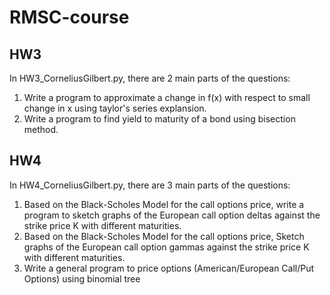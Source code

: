 # RMSC-course
## HW3
In HW3_CorneliusGilbert.py, there are 2 main parts of the questions:
1. Write a program to approximate a change in f(x) with respect to small change in x using taylor's series explansion.
2. Write a program to find yield to maturity of a bond using bisection method.

## HW4
In HW4_CorneliusGilbert.py, there are 3 main parts of the questions:
1. Based on the Black-Scholes Model for the call options price, write a program to sketch graphs of the European call option deltas against the strike price K with different maturities.
2. Based on the Black-Scholes Model for the call options price, Sketch graphs of the European call option gammas against the
strike price K with different maturities.
3. Write a general program to price options (American/European Call/Put Options) using binomial tree
